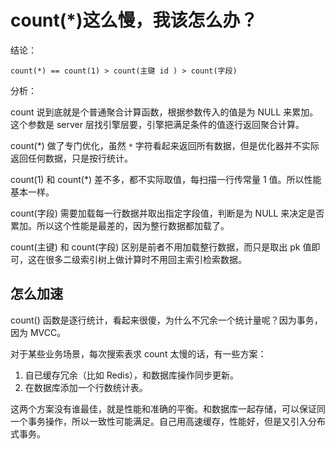 # count(\*)这么慢，我该怎么办？

结论：

```
count(*) == count(1) > count(主键 id ) > count(字段)

```

分析：

count 说到底就是个普通聚合计算函数，根据参数传入的值是为 NULL 来累加。这个参数是 server 层找引擎层要，引擎把满足条件的值逐行返回聚合计算。

count(\*) 做了专门优化，虽然 `*` 字符看起来返回所有数据，但是优化器并不实际返回任何数据，只是按行统计。

count(1) 和 count(\*) 差不多，都不实际取值，每扫描一行传常量 1  值。所以性能基本一样。

count(字段) 需要加载每一行数据并取出指定字段值，判断是为 NULL 来决定是否累加。所以这个性能是最差的，因为整行数据都加载了。

count(主键) 和 count(字段) 区别是前者不用加载整行数据，而只是取出 pk 值即可，这在很多二级索引树上做计算时不用回主索引检索数据。


## 怎么加速
count() 函数是逐行统计，看起来很傻，为什么不冗余一个统计量呢？因为事务，因为 MVCC。

对于某些业务场景，每次搜索表求 count 太慢的话，有一些方案：

1. 自已缓存冗余（比如 Redis），和数据库操作同步更新。
1. 在数据库添加一个行数统计表。

这两个方案没有谁最佳，就是性能和准确的平衡。和数据库一起存储，可以保证同一个事务操作，所以一致性可能满足。自己用高速缓存，性能好，但是又引入分布式事务。

